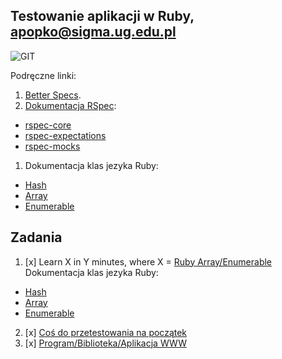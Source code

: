 ## Testowanie aplikacji w Ruby, apopko@sigma.ug.edu.pl

![GIT](images/github_in_case_of_fire.jpg)

Podręczne linki:

1. [Better Specs](http://betterspecs.org/).
1. [Dokumentacja RSpec](http://rspec.info/):
  - [rspec-core](https://github.com/rspec/rspec-core)
  - [rspec-expectations](https://github.com/rspec/rspec-expectations)
  - [rspec-mocks](https://github.com/rspec/rspec-mocks)
1. Dokumentacja klas jezyka Ruby:
  - [Hash](http://ruby-doc.org/core-2.2.3/Hash.html)
  - [Array](http://ruby-doc.org/core-2.2.3/Array.html)
  - [Enumerable](http://ruby-doc.org/core-2.2.3/Enumerable.html)


## Zadania

1. [x] Learn X in Y minutes, where X = [Ruby Array/Enumerable](/)
Dokumentacja klas jezyka Ruby:
  - [Hash](ruby.md)
  - [Array](ruby.md)
  - [Enumerable](ruby.md)
2. [x] [Coś do przetestowania na początek](https://github.com/AdriannaPopko/Ruby/tree/master/zadanie2)
3. [x] [Program/Biblioteka/Aplikacja WWW](https://github.com/ProjNaRok1516/ruby-www)
